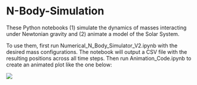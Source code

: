 # N-Body-Simulation
These Python notebooks
(1) simulate the dynamics of masses interacting under Newtonian gravity and
(2) animate a model of the Solar System.

To use them, first run Numerical_N_Body_Simulator_V2.ipynb with the desired mass configurations.  The notebook will output a CSV file with the resulting positions across all time steps.  Then run Animation_Code.ipynb to create an animated plot like the one below:

![](https://https://github.com/WeijiaHeAtBerkeley/N-Body-Simulation/solar_system.gif)
